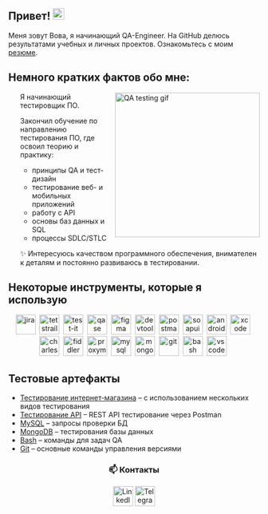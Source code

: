 <h2>Привет! <img src="https://ltdfoto.ru/images/2025/09/10/68747470733a2f2f656d6f6a69732e736c61636b6d6f6a69732e636f6d2f656d6f6a69732f696d616765732f313538383331353032342f383832332f68797065726b697474792e6769663f31353838333135303234.gif" height="23" alt="ladybug"></h2>

<p>Меня зовут Вова, я начинающий QA-Engineer. На GitHub делюсь результатами учебных и личных проектов. Ознакомьтесь с моим <a href="https://drive.google.com/file/d/1WKs0u7AzseiyDqhfg4NBfZwYpJhx3v0E/view?usp=sharing">резюме</a>.
<h2>Немного кратких фактов обо мне:</h2>
<img align="right" src="https://ltdfoto.ru/images/2025/09/10/dev-working_rounded.gif" height="290" alt="QA testing gif">
<ul>
  Я начинающий тестировщик ПО.  

Закончил обучение по направлению тестирования ПО, где освоил теорию и практику:  
- принципы QA и тест-дизайн  
- тестирование веб- и мобильных приложений  
- работу с API  
- основы баз данных и SQL  
- процессы SDLC/STLC  


✨ Интересуюсь качеством программного обеспечения, внимателен к деталям и постоянно развиваюсь в тестировании.
</ul>

<h2>Некоторые инструменты, которые я использую</h2>
<p align="center">
  <img src="https://cdn.jsdelivr.net/gh/devicons/devicon/icons/jira/jira-original.svg" title="jira" alt="jira" width="40" height="40"/>&nbsp
   <img src="https://codahosted.io/packs/21236/unversioned/assets/LOGO/ba1091c59bab89cd2fd0f289622731fe16113d7b00905abe64759c313a4b73b76c1b0426076ed76cb74752234c734131df46992d5b8b48fc13e264240e4f7119f736cfeb64df36ded54b5cbf6198b9cadedf18dd0cac5c7dbcd16e6336c29363cd1292ba" title="testrail" alt="tetstrail" width="40" height="40"/>&nbsp
   <img src="https://docs.testit.software/images/testit_logo_icon.png" title="test-it" alt="test-it" width="40" height="40"/>&nbsp
    <img src="https://luna1.co/eb0187.png" title="qase" alt="qase" width="40" height="40"/>&nbsp
  <img src="https://cdn.jsdelivr.net/gh/devicons/devicon/icons/figma/figma-original.svg" title="figma" alt="figma" width="40" height="40"/>&nbsp
   <img src="https://d33wubrfki0l68.cloudfront.net/38b5c953a4667366685d55db55d057c86db1fc54/a0fdc/static/acae6b24d940347661ca901ea07f47c1/chrome-dev-logo-icon.png" title="devtools" alt="devtools" width="40" height="40"/>&nbsp
   <img src="https://seeklogo.com/images/P/postman-logo-0087CA0D15-seeklogo.com.png" title="postman" alt="postman" width="40" height="40"/>&nbsp
  <img src="https://static0.smartbear.co/smartbearbrand/media/images/home/soapui-icon.svg" title="soapui" alt="soapui" width="40" height="40"/>&nbsp
  <img src="https://cdn.jsdelivr.net/gh/devicons/devicon/icons/androidstudio/androidstudio-original.svg" title="android-studio" alt="android-studio" width="40" height="40"/>&nbsp
  <img src="https://cdn.jsdelivr.net/gh/devicons/devicon/icons/xcode/xcode-original.svg" title="xcode" alt="xcode" width="40" height="40"/>&nbsp
  <img src="https://cdn.icon-icons.com/icons2/3053/PNG/512/charles_proxy_macos_bigsur_icon_190302.png" title="charles-proxy" alt="charles-proxy" width="40" height="40"/>&nbsp
  <img src="https://www.megaleechers.com/storage/Fiddler-Everywhere-Icon.png" title="fiddler" alt="fiddler" width="40" height="40"/>&nbsp
  <img src="https://pbs.twimg.com/profile_images/1589614420766126080/slAIVDtr_400x400.jpg" title="proxyman" alt="proxyman" width="40" height="40"/>&nbsp
  <img src="https://cdn.jsdelivr.net/gh/devicons/devicon/icons/mysql/mysql-original.svg" title="mysql" alt="mysql" width="40" height="40"/>&nbsp
  <img src="https://cdn.jsdelivr.net/gh/devicons/devicon/icons/mongodb/mongodb-original.svg" title="mongodb" alt="mongodb" width="40" height="40"/>&nbsp
  <img src="https://cdn.jsdelivr.net/gh/devicons/devicon/icons/git/git-original.svg" title="git" alt="git" width="40" height="40"/>&nbsp
  <img src="https://upload.wikimedia.org/wikipedia/commons/thumb/4/4b/Bash_Logo_Colored.svg/1024px-Bash_Logo_Colored.svg.png?20180723054350" title="bash" alt="bash" width="40" height="40"/>&nbsp
  <img src="https://cdn.jsdelivr.net/gh/devicons/devicon/icons/vscode/vscode-original.svg" title="vscode" alt="vscode" width="40" height="40"/>&nbsp
</p>

<h2>Тестовые артефакты</h2>
<ul>
  <li><a href="https://github.com/khozyainovv/web_testing">Тестирование интернет-магазина</a> – с использованием нескольких видов тестирования</li>
  <li><a href="https://github.com/khozyainovv/api_testing">Тестирование API</a> – REST API тестирование через Postman</li>
  <li><a href="https://github.com/khozyainovv/SQL.git">MySQL</a> – запросы проверки БД</li>
  <li><a href="https://github.com/khozyainovv/mongodb">MongoDB</a> – тестирования базы данных</li>
  <li><a href="https://github.com/khozyainovv/bash">Bash</a> – команды для задач QA</li>
  <li><a href="https://github.com/khozyainovv/git">Git</a> – основные команды управления версиями</li>
</ul>

<h3 align="center">📫 Контакты</h3>
<p align="center">
  <a href="https://www.linkedin.com/in/vladimir-khozyainov"><img src="https://img.icons8.com/?size=512&id=13930&format=png" width="40" height="40" alt="LinkedIn"/></a>
  <a href="https://t.me/bobahhhh"><img src="https://img.icons8.com/?size=512&id=63306&format=png" width="40" height="40" alt="Telegram"/></a>
</p>
